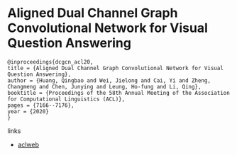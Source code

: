 # Aligned Dual Channel Graph Convolutional Network for Visual Question Answering

```
@inproceedings{dcgcn_acl20,
title = {Aligned Dual Channel Graph Convolutional Network for Visual Question Answering},
author = {Huang, Qingbao and Wei, Jielong and Cai, Yi and Zheng, Changmeng and Chen, Junying and Leung, Ho-fung and Li, Qing},
booktitle = {Proceedings of the 58th Annual Meeting of the Association for Computational Linguistics (ACL)},
pages = {7166--7176},
year = {2020}
}
```

links
- [aclweb](https://www.aclweb.org/anthology/2020.acl-main.642/)
